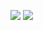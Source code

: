 [![](https://img.shields.io/npm/v/@cycle/npm_xiantao.svg)](https://github.com/comeon-heqiang/npm_xiantao)
[![](https://img.shields.io/github/issues/detail/s/badges/shields/100.svg)](https://github.com/comeon-heqiang/npm_xiantao)